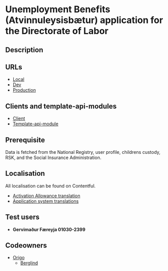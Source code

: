 # Unemployment Benefits (Atvinnuleysisbætur) application for the Directorate of Labor

## Description

## URLs

- [Local](http://localhost:4242/umsoknir/atvinnuleysisbaetur)
- [Dev](https://beta.dev01.devland.is/umsoknir/atvinnuleysisbaetur)
- [Production](https://island.is/umsoknir/atvinnuleysisbaetur)

## Clients and template-api-modules

- [Client](https://github.com/island-is/island.is/tree/main/libs/clients/vmst-unemployment/src/lib/vmstUnemploymentClient.service.ts)
- [Template-api-module](https://github.com/island-is/island.is/blob/main/libs/application/template-api-modules/src/lib/modules/templates/unemployment-benefits)

## Prerequisite

Data is fetched from the National Registry, user profile, childrens custody, RSK, and the Social Insurance Administration.

## Localisation

All localisation can be found on Contentful.

- [Activation Allowance translation](https://app.contentful.com/spaces/8k0h54kbe6bj/entries/vmst.ub.application)
- [Application system translations](https://app.contentful.com/spaces/8k0h54kbe6bj/entries/application.system)

## Test users

- **Gervimaður Færeyja 01030-2399**

## Codeowners

- [Origo](https://github.com/orgs/island-is/teams/origo)
  - [Berglind](https://github.com/berglindoma13)
